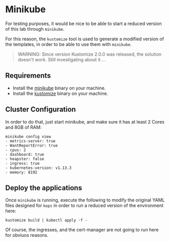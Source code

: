 # Minikube

For testing purposes, it would be nice to be able to start a reduced version of this lab through `minikube`.

For this reason, the `kustomize` tool is used to generate a modified version of the templates, in order to be able to use them with `minikube`.

> WARNING: Since version Kustomize 2.0.0 was released, the solution doesn't work. Still investigating about it ...

## Requirements

* Install the [minikube](https://kubernetes.io/docs/tasks/tools/install-minikube/) binary on your machine.
* Install the [kustomize](https://github.com/kubernetes-sigs/kustomize/blob/master/docs/INSTALL.md) binary on your machine.

## Cluster Configuration

In order to do that, just start minikube, and make sure it has at least 2 Cores and 8GB of RAM:

```shell
minikube config view
- metrics-server: true
- WantReportError: true
- cpus: 2
- dashboard: true
- heapster: false
- ingress: true
- kubernetes-version: v1.13.3
- memory: 8192
```

## Deploy the applications

Once `minikube` is running, execute the following to modify the original YAML files designed for `kops` in order to run a reduced version of the environment here:

```shell
kustomize build | kubectl apply -f -
```

Of course, the ingresses, and the cert-manager are not going to run here for obviuos reasons.

